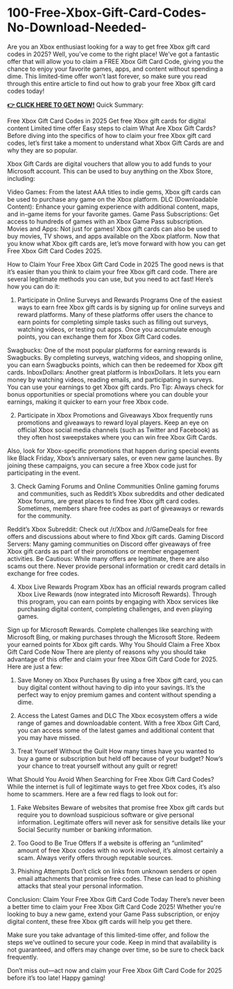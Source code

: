 # 100-Free-Xbox-Gift-Card-Codes-No-Download-Needed-
Are you an Xbox enthusiast looking for a way to get free Xbox gift card codes in 2025? Well, you’ve come to the right place! We’ve got a fantastic offer that will allow you to claim a FREE Xbox Gift Card Code, giving you the chance to enjoy your favorite games, apps, and content without spending a dime. This limited-time offer won’t last forever, so make sure you read through this entire article to find out how to grab your free Xbox gift card codes today!

**[👉 CLICK HERE TO GET NOW!](https://myusoffer.xyz/all-gift-card/)**
Quick Summary:

Free Xbox Gift Card Codes in 2025
Get free Xbox gift cards for digital content
Limited time offer
Easy steps to claim
What Are Xbox Gift Cards?
Before diving into the specifics of how to claim your free Xbox gift card codes, let’s first take a moment to understand what Xbox Gift Cards are and why they are so popular.

Xbox Gift Cards are digital vouchers that allow you to add funds to your Microsoft account. This can be used to buy anything on the Xbox Store, including:

Video Games: From the latest AAA titles to indie gems, Xbox gift cards can be used to purchase any game on the Xbox platform.
DLC (Downloadable Content): Enhance your gaming experience with additional content, maps, and in-game items for your favorite games.
Game Pass Subscriptions: Get access to hundreds of games with an Xbox Game Pass subscription.
Movies and Apps: Not just for games! Xbox gift cards can also be used to buy movies, TV shows, and apps available on the Xbox platform.
Now that you know what Xbox gift cards are, let’s move forward with how you can get Free Xbox Gift Card Codes 2025.

How to Claim Your Free Xbox Gift Card Code in 2025
The good news is that it’s easier than you think to claim your free Xbox gift card code. There are several legitimate methods you can use, but you need to act fast! Here’s how you can do it:

1. Participate in Online Surveys and Rewards Programs
One of the easiest ways to earn free Xbox gift cards is by signing up for online surveys and reward platforms. Many of these platforms offer users the chance to earn points for completing simple tasks such as filling out surveys, watching videos, or testing out apps. Once you accumulate enough points, you can exchange them for Xbox Gift Card codes.

Swagbucks: One of the most popular platforms for earning rewards is Swagbucks. By completing surveys, watching videos, and shopping online, you can earn Swagbucks points, which can then be redeemed for Xbox gift cards.
InboxDollars: Another great platform is InboxDollars. It lets you earn money by watching videos, reading emails, and participating in surveys. You can use your earnings to get Xbox gift cards.
Pro Tip: Always check for bonus opportunities or special promotions where you can double your earnings, making it quicker to earn your free Xbox code.

2. Participate in Xbox Promotions and Giveaways
Xbox frequently runs promotions and giveaways to reward loyal players. Keep an eye on official Xbox social media channels (such as Twitter and Facebook) as they often host sweepstakes where you can win free Xbox Gift Cards.

Also, look for Xbox-specific promotions that happen during special events like Black Friday, Xbox’s anniversary sales, or even new game launches. By joining these campaigns, you can secure a free Xbox code just for participating in the event.

3. Check Gaming Forums and Online Communities
Online gaming forums and communities, such as Reddit’s Xbox subreddits and other dedicated Xbox forums, are great places to find free Xbox gift card codes. Sometimes, members share free codes as part of giveaways or rewards for the community.

Reddit’s Xbox Subreddit: Check out /r/Xbox and /r/GameDeals for free offers and discussions about where to find Xbox gift cards.
Gaming Discord Servers: Many gaming communities on Discord offer giveaways of free Xbox gift cards as part of their promotions or member engagement activities.
Be Cautious: While many offers are legitimate, there are also scams out there. Never provide personal information or credit card details in exchange for free codes.

4. Xbox Live Rewards Program
Xbox has an official rewards program called Xbox Live Rewards (now integrated into Microsoft Rewards). Through this program, you can earn points by engaging with Xbox services like purchasing digital content, completing challenges, and even playing games.

Sign up for Microsoft Rewards.
Complete challenges like searching with Microsoft Bing, or making purchases through the Microsoft Store.
Redeem your earned points for Xbox gift cards.
Why You Should Claim a Free Xbox Gift Card Code Now
There are plenty of reasons why you should take advantage of this offer and claim your free Xbox Gift Card Code for 2025. Here are just a few:

1. Save Money on Xbox Purchases
By using a free Xbox gift card, you can buy digital content without having to dip into your savings. It’s the perfect way to enjoy premium games and content without spending a dime.

2. Access the Latest Games and DLC
The Xbox ecosystem offers a wide range of games and downloadable content. With a free Xbox Gift Card, you can access some of the latest games and additional content that you may have missed.

3. Treat Yourself Without the Guilt
How many times have you wanted to buy a game or subscription but held off because of your budget? Now’s your chance to treat yourself without any guilt or regret!

What Should You Avoid When Searching for Free Xbox Gift Card Codes?
While the internet is full of legitimate ways to get free Xbox codes, it’s also home to scammers. Here are a few red flags to look out for:

1. Fake Websites
Beware of websites that promise free Xbox gift cards but require you to download suspicious software or give personal information. Legitimate offers will never ask for sensitive details like your Social Security number or banking information.

2. Too Good to Be True Offers
If a website is offering an “unlimited” amount of free Xbox codes with no work involved, it’s almost certainly a scam. Always verify offers through reputable sources.

3. Phishing Attempts
Don’t click on links from unknown senders or open email attachments that promise free codes. These can lead to phishing attacks that steal your personal information.

Conclusion: Claim Your Free Xbox Gift Card Code Today
There’s never been a better time to claim your Free Xbox Gift Card Code 2025! Whether you're looking to buy a new game, extend your Game Pass subscription, or enjoy digital content, these free Xbox gift cards will help you get there.

Make sure you take advantage of this limited-time offer, and follow the steps we’ve outlined to secure your code. Keep in mind that availability is not guaranteed, and offers may change over time, so be sure to check back frequently.

Don’t miss out—act now and claim your Free Xbox Gift Card Code for 2025 before it’s too late! Happy gaming!
